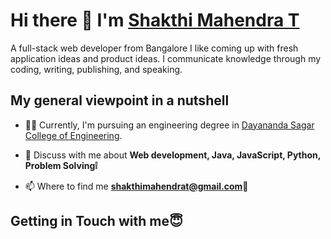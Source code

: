 


# Hi there 👋 I'm [Shakthi Mahendra T][homepage] 

A full-stack web developer from Bangalore
I like coming up with fresh application ideas and product ideas. I communicate knowledge through my coding, writing, publishing, and speaking.

[homepage]: https://github.com/shakthimahenrat
[DSCE]: https://www.dsce.edu.in
[about-bangalore]: https://www.google.com/search?q=bangalore

## My general viewpoint in a nutshell

- 👨‍💻 Currently, I'm pursuing an engineering degree in [Dayananda Sagar College of Engineering][DSCE].
 
- 💬 Discuss with me about **Web development, Java, JavaScript, Python, Problem Solving:grey_exclamation:**

- 📫 Where to find me **shakthimahendrat@gmail.com**📨

## Getting in Touch with me😇 
